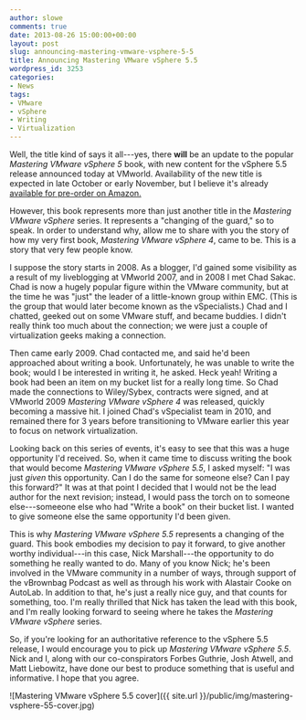 ```yaml
---
author: slowe
comments: true
date: 2013-08-26 15:00:00+00:00
layout: post
slug: announcing-mastering-vmware-vsphere-5-5
title: Announcing Mastering VMware vSphere 5.5
wordpress_id: 3253
categories:
- News
tags:
- VMware
- vSphere
- Writing
- Virtualization
---
```


Well, the title kind of says it all---yes, there **will** be an update to the popular _Mastering VMware vSphere 5_ book, with new content for the vSphere 5.5 release announced today at VMworld. Availability of the new title is expected in late October or early November, but I believe it's already [available for pre-order on Amazon.](http://www.amazon.com/Mastering-VMware-vSphere-Scott-Lowe/dp/1118661141/ref=sr_1_3/183-8467773-3754858?ie=UTF8&qid=1377463800&sr=8-3&keywords=mastering+vmware+vsphere)

However, this book represents more than just another title in the _Mastering VMware vSphere_ series. It represents a "changing of the guard," so to speak. In order to understand why, allow me to share with you the story of how my very first book, _Mastering VMware vSphere 4_, came to be. This is a story that very few people know.

I suppose the story starts in 2008. As a blogger, I'd gained some visibility as a result of my liveblogging at VMworld 2007, and in 2008 I met Chad Sakac. Chad is now a hugely popular figure within the VMware community, but at the time he was "just" the leader of a little-known group within EMC. (This is the group that would later become known as the vSpecialists.) Chad and I chatted, geeked out on some VMware stuff, and became buddies. I didn't really think too much about the connection; we were just a couple of virtualization geeks making a connection.

Then came early 2009. Chad contacted me, and said he'd been approached about writing a book. Unfortunately, he was unable to write the book; would I be interested in writing it, he asked. Heck yeah! Writing a book had been an item on my bucket list for a really long time. So Chad made the connections to Wiley/Sybex, contracts were signed, and at VMworld 2009 _Mastering VMware vSphere 4_ was released, quickly becoming a massive hit. I joined Chad's vSpecialist team in 2010, and remained there for 3 years before transitioning to VMware earlier this year to focus on network virtualization.

Looking back on this series of events, it's easy to see that this was a huge opportunity I'd received. So, when it came time to discuss writing the book that would become _Mastering VMware vSphere 5.5_, I asked myself: "I was just _given_ this opportunity. Can I do the same for someone else? Can I pay this forward?" It was at that point I decided that I would not be the lead author for the next revision; instead, I would pass the torch on to someone else---someeone else who had "Write a book" on their bucket list. I wanted to give someone else the same opportunity I'd been given.

This is why _Mastering VMware vSphere 5.5_ represents a changing of the guard. This book embodies my decision to pay it forward, to give another worthy individual---in this case, Nick Marshall---the opportunity to do something he really wanted to do. Many of you know Nick; he's been involved in the VMware community in a number of ways, through support of the vBrownbag Podcast as well as through his work with Alastair Cooke on AutoLab. In addition to that, he's just a really nice guy, and that counts for something, too. I'm really thrilled that Nick has taken the lead with this book, and I'm really looking forward to seeing where he takes the _Mastering VMware vSphere_ series.

So, if you're looking for an authoritative reference to the vSphere 5.5 release, I would encourage you to pick up _Mastering VMware vSphere 5.5_. Nick and I, along with our co-conspirators Forbes Guthrie, Josh Atwell, and Matt Liebowitz, have done our best to produce something that is useful and informative. I hope that you agree.

![Mastering VMware vSphere 5.5 cover]({{ site.url }}/public/img/mastering-vsphere-55-cover.jpg)
